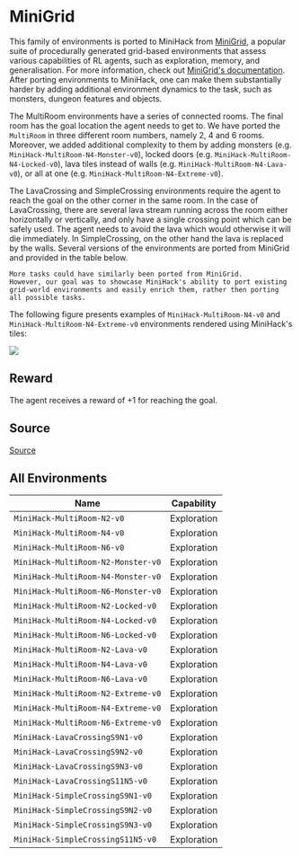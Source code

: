 # MiniGrid

This family of environments is ported to MiniHack from [MiniGrid](https://github.com/maximecb/gym-minigrid), a popular suite of procedurally generated grid-based environments that assess various capabilities of RL agents, such as exploration, memory, and generalisation. For more information, check out [MiniGrid's documentation](https://github.com/maximecb/gym-minigrid/blob/master/README.md).
After porting environments to MiniHack, one can make them substantially harder by adding additional environment dynamics to the task, such as monsters, dungeon features and objects.

The MultiRoom environments have a series of connected rooms. The final room has the goal location the agent needs to get to. We have ported the `MultiRoom` in three different room numbers, namely 2, 4 and 6 rooms. Moreover, we added additional complexity to them by adding monsters (e.g. `MiniHack-MultiRoom-N4-Monster-v0`), locked doors (e.g. `MiniHack-MultiRoom-N4-Locked-v0`), lava tiles instead of walls (e.g. `MiniHack-MultiRoom-N4-Lava-v0`), or all at one (e.g. `MiniHack-MultiRoom-N4-Extreme-v0`).

The LavaCrossing and SimpleCrossing environments require the agent to reach the goal on the other corner in the same room. In the case of LavaCrossing, there are several lava stream running across the room either horizontally or vertically, and only have a single crossing point which can be safely used. The agent needs to avoid the lava which would otherwise it will die immediately. In SimpleCrossing, on the other hand the lava is replaced by the walls.
Several versions of the environments are ported from MiniGrid and provided in the table below.


````{note}
More tasks could have similarly been ported from MiniGrid.
However, our goal was to showcase MiniHack's ability to port existing grid-world environments and easily enrich them, rather then porting all possible tasks.
````

The following figure presents examples of `MiniHack-MultiRoom-N4-v0` and `MiniHack-MultiRoom-N4-Extreme-v0` environments rendered using MiniHack's tiles:

![](./imgs/multiroom.png)

## Reward

The agent receives a reward of +1 for reaching the goal.

## Source

[Source](https://github.com/facebookresearch/minihack/tree/main/minihack/envs/minigrid.py)

## All Environments

| Name                               | Capability  |
| ---------------------------------- | ----------- |
| `MiniHack-MultiRoom-N2-v0`         | Exploration |
| `MiniHack-MultiRoom-N4-v0`         | Exploration |
| `MiniHack-MultiRoom-N6-v0`         | Exploration |
| `MiniHack-MultiRoom-N2-Monster-v0` | Exploration |
| `MiniHack-MultiRoom-N4-Monster-v0` | Exploration |
| `MiniHack-MultiRoom-N6-Monster-v0` | Exploration |
| `MiniHack-MultiRoom-N2-Locked-v0`  | Exploration |
| `MiniHack-MultiRoom-N4-Locked-v0`  | Exploration |
| `MiniHack-MultiRoom-N6-Locked-v0`  | Exploration |
| `MiniHack-MultiRoom-N2-Lava-v0`    | Exploration |
| `MiniHack-MultiRoom-N4-Lava-v0`    | Exploration |
| `MiniHack-MultiRoom-N6-Lava-v0`    | Exploration |
| `MiniHack-MultiRoom-N2-Extreme-v0` | Exploration |
| `MiniHack-MultiRoom-N4-Extreme-v0` | Exploration |
| `MiniHack-MultiRoom-N6-Extreme-v0` | Exploration |
| `MiniHack-LavaCrossingS9N1-v0`     | Exploration |
| `MiniHack-LavaCrossingS9N2-v0`     | Exploration |
| `MiniHack-LavaCrossingS9N3-v0`     | Exploration |
| `MiniHack-LavaCrossingS11N5-v0`    | Exploration |
| `MiniHack-SimpleCrossingS9N1-v0`   | Exploration |
| `MiniHack-SimpleCrossingS9N2-v0`   | Exploration |
| `MiniHack-SimpleCrossingS9N3-v0`   | Exploration |
| `MiniHack-SimpleCrossingS11N5-v0`  | Exploration |